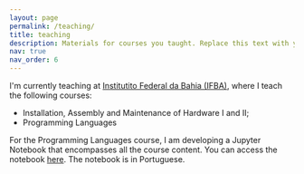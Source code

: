 ```yaml
---
layout: page
permalink: /teaching/
title: teaching
description: Materials for courses you taught. Replace this text with your description.
nav: true
nav_order: 6
---
```


I'm currently teaching at [Institutito Federal da Bahia (IFBA)](https://portal.ifba.edu.br/), where I teach the following courses:
- Installation, Assembly and Maintenance of Hardware I and II;
- Programming Languages

For the Programming Languages course, I am developing a Jupyter Notebook that encompasses all the course content. You can access the notebook [here](https://github.com/bpmsilva/ifbacanas/blob/main/linguagem-de-programacao.ipynb). The notebook is in Portuguese.
